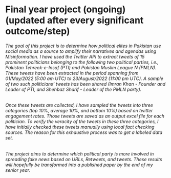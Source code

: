 # Final year project (ongoing) (updated after every significant outcome/step)

###### The goal of this project is to determine how political elites in Pakistan use social media as a source to amplify their narratives and agendas using Misinformation. I have used the Twitter API to extract tweets of 15 prominent politicians belonging to the following two political parties, i.e., Pakistan Tehreek-e-Insaf (PTI) and Pakistan Muslim League N (PMLN). These tweets have been extracted in the period spanning from 01/May/2022 (5:00 am UTC) to 23/August/2022 (11:00 pm UTC). A sample of two such politicians’ tweets has been shared (Imran Khan - Founder and Leader of PTI, and Shehbaz Sharif - Leader of the PMLN party).  

###### Once these tweets are collected, I have sampled the tweets into three categories (top 10%, average 10%, and bottom 10%) based on twitter engagement rates. Those tweets are saved as an output excel file for each politician. To verify the veracity of the tweets in these three categories, I have initially checked these tweets manually using local fact checking sources. The reason for this exhaustive process was to get a labeled data set. 

###### The project aims to determine which political party is more involved in spreading fake news based on URLs, Retweets, and tweets. These results will hopefully be transformed into a published paper by the end of my senior year.  
